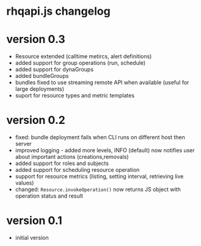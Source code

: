 # rhqapi.js changelog

# version 0.3
 * Resource extended (calltime metircs, alert definitions)
 * added support for group operations (run, schedule)
 * added support for dynaGroups
 * added bundleGroups
 * bundles fixed to use streaming remote API when available (useful for large
 deployments)
 * suport for resource types and metric templates

# version 0.2
 * fixed: bundle deployment fails when CLI runs on different host then server
 * improved logging - added more levels, INFO (default) now notifies user 
 about important actions (creations,removals)
 * added support for roles and subjects
 * added support for scheduling resource operation
 * support for resource metrics (listing, setting interval, retrieving live 
 values)
 * changed: `Resource.invokeOperation()` now returns JS object with operation 
 status and result 

# version 0.1
* initial version
